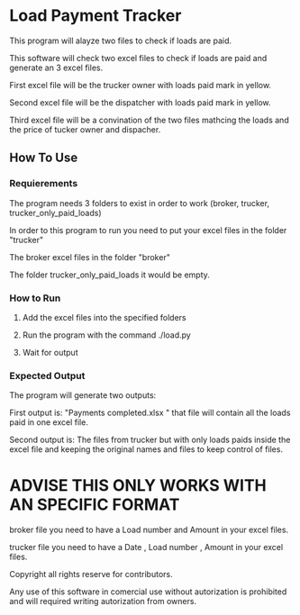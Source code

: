 # Load Payment Tracker
This program will alayze two files to check if loads are paid.

This software will check two excel files to check if loads are paid and generate an 3 excel files.

First excel file will be the trucker owner with loads paid mark in yellow.

Second excel file will be the dispatcher with loads paid mark in yellow.

Third excel file will be a convination of the two files mathcing the loads and the price of tucker owner and dispacher.

## How To Use 

### Requierements

The program needs 3 folders to exist in order to work  (broker, trucker, trucker_only_paid_loads)

In order to this program to run you need to put your excel files in the folder "trucker"

The broker excel files in the folder "broker"

The folder trucker_only_paid_loads it would be empty.


### How to Run

1. Add the excel files into the specified folders 

2. Run the program with the command ./load.py

3. Wait for output 


### Expected Output

The program will generate two outputs:

First output is: "Payments completed.xlsx " that file will contain all the loads paid in one excel file. 

Second output is: The files from trucker but with only loads paids inside the excel file and keeping the original names and files  to keep control of files.

# ADVISE THIS ONLY WORKS WITH AN SPECIFIC FORMAT
 
broker file you need to have a Load number and Amount in your excel files.

trucker file you need to have a Date , Load number , Amount in your excel files.

Copyright all rights reserve for contributors.

Any use of this software in comercial use without autorization is prohibited and will required writing autorization from owners.
